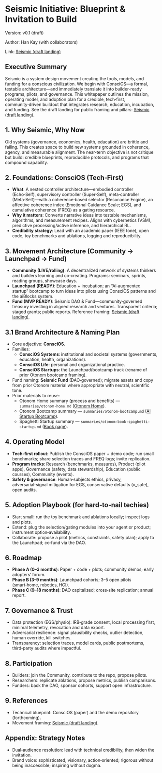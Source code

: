# Seismic Initiative: Blueprint & Invitation to Build

Version: v0.1 (draft)

Author: Han Kay (with collaborators)

Link: [Seismic (draft landing)](https://navy-designs-307260.framer.app/)

## Executive Summary
Seismic is a system design movement creating the tools, models, and funding for a conscious civilization. We begin with ConsciOS—a formal, testable architecture—and immediately translate it into builder‑ready programs, pilots, and governance. This whitepaper outlines the mission, operating model, and adoption plan for a credible, tech‑first, community‑driven buildout that integrates research, education, incubation, and funding. See the draft landing for public framing and pillars: [Seismic (draft landing)](https://navy-designs-307260.framer.app/).

## 1. Why Seismic, Why Now
Old systems (governance, economics, health, education) are brittle and failing. This creates space to build new systems grounded in coherence, agency, and measurable alignment. The near‑term objective is not critique but build: credible blueprints, reproducible protocols, and programs that compound capability.

## 2. Foundations: ConsciOS (Tech‑First)
- **What**: A nested controller architecture—embodied controller (Echo‑Self), supervisory controller (Super‑Self), meta‑controller (Meta‑Self)—with a coherence‑based selector (Resonance Engine), an affective coherence index (Emotional Guidance Scale; EGS), and cumulative coherence (FREQ) as a gating resource.
- **Why it matters**: Converts narrative ideas into testable mechanisms, algorithms, and measurement recipes. Aligns with cybernetics (VSM), predictive processing/active inference, and hierarchical RL.
- **Credibility strategy**: Lead with an academic paper (IEEE tone), open code, toy benchmarks and ablations, logging and reproducibility.

## 3. Movement Architecture (Community → Launchpad → Fund)
- **Community (LIVE/rolling)**: A decentralized network of systems thinkers and builders learning and co‑creating. Programs: seminars, sprints, reading groups, showcase days.
- **Launchpad (READY)**: Education + incubation; an “AI‑augmented startup” bootcamp to turn ideas into pilots using ConsciOS patterns and the aiBlocks system.
- **Fund (MVP READY)**: Seismic DAO & Fund—community‑governed treasury investing in aligned research and ventures. Transparent criteria; staged grants; public reports.
Reference framing: [Seismic (draft landing)](https://navy-designs-307260.framer.app/).

## 3.1 Brand Architecture & Naming Plan
- Core adjective: **ConsciOS**.
- Families:
  - **ConsciOS Systems**: institutional and societal systems (governments, education, health, organizations).
  - **ConsciOS Life**: personal and organizational practice.
  - **ConsciOS Startups**: the Launchpad/bootcamp track (rename of prior Otonom bootcamp framing).
- Fund naming: **Seismic Fund** (DAO‑governed); migrate assets and copy from prior Otonom material where appropriate with neutral, scientific tone.
- Prior materials to reuse:
  - Otonom Home summary (process and benefits) — `summaries/otonom-home.md` ([Otonom Home](https://www.otonom.fund/)).
  - Otonom Bootcamp summary — `summaries/otonom-bootcamp.md` ([AI Startup Bootcamp](https://www.otonom.fund/ai-startup-bootcamp)).
  - Spaghetti Startup summary — `summaries/otonom-book-spaghetti-startup.md` ([Book page](https://www.otonom.fund/spaghetti-startup-book-by-han-kay)).

## 4. Operating Model
- **Tech‑first rollout**: Publish the ConsciOS paper + demo code; run small benchmarks; share selection traces and FREQ logs; invite replication.
- **Program tracks**: Research (benchmarks, measures), Product (pilot apps), Governance (safety, data stewardship), Education (public courses), Community (events).
- **Safety & governance**: Human‑subjects ethics, privacy, adversarial‑signal mitigation for EGS, conservative defaults (π_safe), open audits.

## 5. Adoption Playbook (for hard‑to‑nail techies)
- Start small: run the toy benchmark and ablations locally; inspect logs and plots.
- Extend: plug the selection/gating modules into your agent or product; instrument option‑availability.
- Collaborate: propose a pilot (metrics, constraints, safety plan); apply to the Launchpad; co‑fund via the DAO.

## 6. Roadmap
- **Phase A (0–3 months)**: Paper + code + plots; community demos; early adopters’ forum.
- **Phase B (3–9 months)**: Launchpad cohorts; 3–5 open pilots (smart‑home, robotics, HCI).
- **Phase C (9–18 months)**: DAO capitalized; cross‑site replication; annual report.

## 7. Governance & Trust
- Data protection (EGS/physio): IRB‑grade consent, local processing first, minimal telemetry, revocation and data export.
- Adversarial resilience: signal plausibility checks, outlier detection, human override, kill switches.
- Transparency: selection traces, model cards, public postmortems, third‑party audits where impactful.

## 8. Participation
- Builders: join the Community, contribute to the repo, propose pilots.
- Researchers: replicate ablations, propose metrics, publish comparisons.
- Funders: back the DAO, sponsor cohorts, support open infrastructure.

## 9. References
- Technical blueprint: ConsciOS (paper) and the demo repository (forthcoming).
- Movement framing: [Seismic (draft landing)](https://navy-designs-307260.framer.app/).

## Appendix: Strategy Notes
- Dual‑audience resolution: lead with technical credibility, then widen the invitation.
- Brand voice: sophisticated, visionary, action‑oriented; rigorous without being inaccessible; inspiring without dogma.


